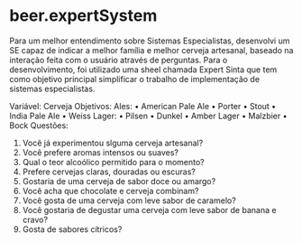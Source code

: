 # beer.expertSystem

Para um melhor entendimento sobre Sistemas Especialistas, desenvolvi um SE capaz de indicar a melhor família e melhor cerveja artesanal, baseado na interação feita com o usuário através de perguntas. Para o desenvolvimento, foi utilizado uma sheel chamada Expert Sinta que tem como objetivo principal simplificar o trabalho de implementação de sistemas especialistas.

Variável: Cerveja 
Objetivos:
	Ales: 
•	American Pale Ale
•	Porter
•	Stout
•	India Pale Ale
•	Weiss
Lager:
•	Pilsen
•	Dunkel
•	Amber Lager
•	Malzbier
•	Bock
Questões:
1.	Você já experimentou slguma cerveja artesanal?
2.	Você prefere aromas intensos ou suaves?
3.	Qual o teor alcoólico permitido para o momento?
4.	Prefere cervejas claras, douradas ou escuras?
5.	Gostaria de uma cerveja de sabor doce ou amargo?
6.	Você acha que chocolate e cerveja combinam?
7.	Você gosta de uma cerveja com leve sabor de caramelo?
8.	Você gostaria de degustar uma cerveja com leve sabor de banana e cravo?
9.	Gosta de sabores cítricos?
